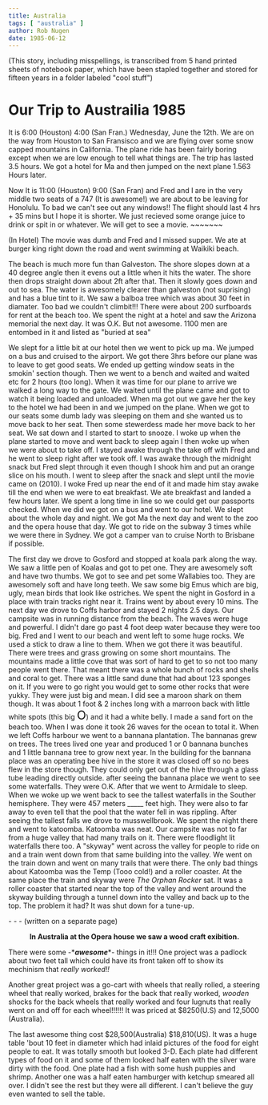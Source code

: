 ```yaml
---
title: Australia
tags: [ "australia" ]
author: Rob Nugen
date: 1985-06-12
---
```


<p class=note>(This story, including misspellings, is transcribed from
5 hand printed sheets of notebook paper, which have been stapled
together and stored for fifteen years in a folder labeled "cool
stuff")</p>

<h1>Our Trip to Austrailia 1985</h1>

<p>It is 6:00 (Houston) 4:00 (San Fran.) Wednesday,
June the 12th.  We are on the way from Houston to San
Fransisco and we are flying over some snow capped
mountains in California.  The plane ride has been
fairly boring except when we are low enough to tell
what things are.  The trip has lasted 3.5 hours.  We
got a hotel for Ma and then jumped on the next plane
1.563 Hours later.

<p>Now It is 11:00 (Houston) 9:00 (San Fran) and Fred
and I are in the very middle two seats of a 747 (It is
awesome!)  we are about to be leaving for Honolulu. 
To bad we can't see out any windows!!  The flight
should last 4 hrs + 35 mins but I hope it is shorter. 
We just recieved some orange juice to drink or spit in
or whatever.  We will get to see a movie. ~~~~~~~

<p>(In Hotel)  The movie was dumb and Fred and I
missed supper.  We ate at burger king right down the
road and went swimming at Waikiki beach.

<p>The beach is much more fun than Galveston.  The
shore slopes down at a 40 degree angle then it evens
out a little when it hits the water.  The shore then
drops straight down about 2ft after that.  Then it
slowly goes down and out to sea.  The water is
awesomely clearer than galveston (not suprising) and
has a blue tint to it.  We saw a balboa tree which was
about 30 feet in diamater.  Too bad we couldn't
climbit!!!  There were about 200 surfboards for rent
at the beach too.  We spent the night at a hotel and
saw the Arizona memorial the next day.  It was O.K.
But not awesome.  1100 men are entombed in it and
listed as "buried at sea"

<p>We slept for a little bit at our hotel then we went
to pick up ma.  We jumped on a bus and cruised to the
airport.  We got there 3hrs before our plane was to
leave to get good seats.  We ended up getting window
seats in the smokin' section though. Then we went to
a bench and waited and waited etc for 2 hours (too
long).  When it was time for our plane to arrive we
walked a long way to the gate.  We waited until the
plane came and got to watch it being loaded and
unloaded.  When ma got out we gave her the key to the
hotel we had been in and we jumped on the plane.  When
we got to our seats some dumb lady was sleeping on
them and she wanted us to move back to her seat.  Then
some stewerdess made her move back to her seat.  We
sat down and I started to start to snooze.  I woke up
when the plane started to move and went back to sleep
again I then woke up when we were about to take off. 
I stayed awake through the take off with Fred and he
went to sleep right after we took off.  I was awake
through the midnight snack but Fred slept through it
even though I shook him and put an orange slice on his
mouth.  I went to sleep after the snack and slept
until the movie came on (2010).  I woke Fred up near
the end of it and made him stay awake till the end
when we were to eat breakfast.  We ate breakfast and
landed a few hours later.  We spent a long time in
line so we could get our passports checked.  When we
did we got on a bus and went to our hotel.  We slept
about the whole day and night.  We got Ma the next day
and went to the zoo and the opera house that day.  We
got to ride on the subway 3 times while we were there
in Sydney.  We got a camper van to cruise North to
Brisbane if possible.

<p>The first day we drove to Gosford and stopped at
koala park along the way.  We saw a little pen of
Koalas and got to pet one.  They are awesomely soft
and have two thumbs.  We got to see and pet some
Wallabies too.  They are awesomely soft and have long
teeth.  We saw some big Emus which are big, ugly, mean
birds that look like ostriches.  We spent the night in
Gosford in a place with train tracks right near it. 
Trains went by about every 10 mins.  The next day we
drove to Coffs harbor and stayed 2 nights 2.5 days. 
Our campsite was in running distance from the beach. 
The waves were huge and powerful.  I didn't dare go
past 4 foot deep water because they were too big. 
Fred and I went to our beach and went left to some
huge rocks.  We used a stick to draw a line to them. 
When we got there it was beautiful.  There were trees
and grass growing on some short mountains.  The
mountains made a little cove that was sort of hard to
get to so not too many people went there.  That meant
there was a whole bunch of rocks and shells and coral
to get.  There was a little sand dune that had about
123 sponges on it.  If you were to go right you would
get to some other rocks that were yukky.  They were
just big and mean.  I did see a maroon shark on them
though.  It was about 1 foot & 2 inches long with a
marroon back with little white spots (this big <font
size=5>O</font>) and it had a white belly.  I made a
sand fort on the beach too.  When I was done it took
26 waves for the ocean to total it.  When we left
Coffs harbour we went to a bannana plantation.  The
bannanas grew on trees.  The trees lived one year and
produced 1 or 0 bannana bunches and 1 little bannana
tree to grow next year.  In the building for the
bannana place was an operating bee hive in the store
it was closed off so no bees flew in the store though.
 They could only get out of the hive through a glass
tube leading directly outside.  after seeing the
bannana place we went to see some waterfalls.  They
were O.K.  After that we went to Armidale to sleep. 
When we woke up we went back to see the tallest
waterfalls in the Souther hemisphere.  They were 457
meters _____ feet high.  They were also to far away to
even tell that the pool that the water fell in was
rippling.  After seeing the tallest falls we drove to
musswellbrook.  We spent the night there and went to
katoomba.  Katoomba was neat.  Our campsite was not to
far from a huge valley that had many trails on it. 
There were floodlight lit waterfalls there too.  A
"skyway" went across the valley for people to ride on
and a train went down from that same building into the
valley.  We went on the train down and went on many
trails that were there.  The only bad things about
Katoomba was the Temp (Tooo cold!) and a roller
coaster.  At the same place the train and skyway were
<em>The Orphan Rocker</em> sat.  It was a roller
coaster that started near the top of the valley and
went around the skyway building through a tunnel down
into the valley and back up to the top.  The problem
it had?  It was shut down for a tune-up.

<p class=note>- - -  (written on a separate page)</p>

<p align=center><center><b>In Australia at the Opera house we saw a wood craft
exibition.</b></center>

<p>There were some -*<b><em><em>awesome</em></em></b>*-
things in it!!!  One project was a padlock about two
feet tall which could have its front taken off to show
its mechinism that <em>really worked!!</em>

<p>Another great project was a go-cart with wheels
that really rolled, a steering wheel that really
worked, brakes for the back that really worked,
<em>wooden</em> shocks for the back wheels that really
worked and four lugnuts that really went on and off
for each wheel!!!!!!  It was priced at $8250(U.S) and
12,5000 (Australia).

<p>The last awesome thing cost $28,500(Australia)
$18,810(US).  It was a huge table 'bout 10 feet in
diameter which had inlaid pictures of the food for
eight people to eat.  It was totally smooth but looked
3-D.  Each plate had different types of food on it and
some of them looked half eaten with the silver ware
dirty with the food.  One plate had a fish with some
hush puppies and shrimp.  Another one was a half eaten
hamburger with ketchup smeared all over.  I didn't see
the rest but they were all different.  I can't believe
the guy even wanted to sell the table.</p>
